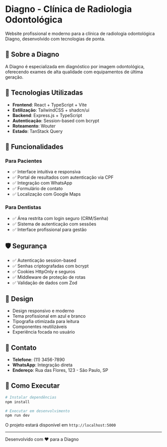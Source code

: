 # Diagno - Clínica de Radiologia Odontológica

Website profissional e moderno para a clínica de radiologia odontológica Diagno, desenvolvido com tecnologias de ponta.

## 🏥 Sobre a Diagno

A Diagno é especializada em diagnóstico por imagem odontológica, oferecendo exames de alta qualidade com equipamentos de última geração.

## 🚀 Tecnologias Utilizadas

- **Frontend**: React + TypeScript + Vite
- **Estilização**: TailwindCSS + shadcn/ui
- **Backend**: Express.js + TypeScript
- **Autenticação**: Session-based com bcrypt
- **Roteamento**: Wouter
- **Estado**: TanStack Query

## 📱 Funcionalidades

### Para Pacientes
- ✅ Interface intuitiva e responsiva
- ✅ Portal de resultados com autenticação via CPF
- ✅ Integração com WhatsApp
- ✅ Formulário de contato
- ✅ Localização com Google Maps

### Para Dentistas
- ✅ Área restrita com login seguro (CRM/Senha)
- ✅ Sistema de autenticação com sessões
- ✅ Interface profissional para gestão

## 🛡️ Segurança

- ✅ Autenticação session-based
- ✅ Senhas criptografadas com bcrypt
- ✅ Cookies HttpOnly e seguros
- ✅ Middleware de proteção de rotas
- ✅ Validação de dados com Zod

## 🎨 Design

- Design responsivo e moderno
- Tema profissional em azul e branco
- Tipografia otimizada para leitura
- Componentes reutilizáveis
- Experiência focada no usuário

## 📧 Contato

- **Telefone**: (11) 3456-7890
- **WhatsApp**: Integração direta
- **Endereço**: Rua das Flores, 123 - São Paulo, SP

## 🔧 Como Executar

```bash
# Instalar dependências
npm install

# Executar em desenvolvimento
npm run dev
```

O projeto estará disponível em `http://localhost:5000`

---

Desenvolvido com ❤️ para a Diagno